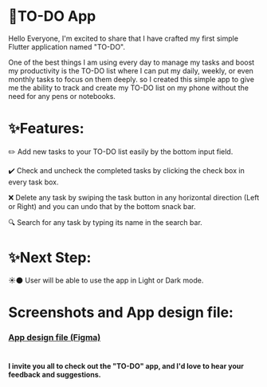 # 📝TO-DO App

Hello Everyone, I'm excited to share that I have crafted my first simple Flutter application named "TO-DO".

One of the best things I am using every day to manage my tasks and boost my productivity is the TO-DO list where I can put my daily, weekly, or even monthly tasks to focus on them deeply. so I created this simple app to give me the ability to track and create my TO-DO list on my phone without the need for any pens or notebooks.

# ✨Features:

✏️ Add new tasks to your TO-DO list easily by the bottom input field.

✔️ Check and uncheck the completed tasks by clicking the check box in every task box.

❌ Delete any task by swiping the task button in any horizontal direction (Left or Right) and you can undo that by the bottom snack bar.

🔍 Search for any task by typing its name in the search bar.

# ✨Next Step:

☀️🌑 User will be able to use the app in Light or Dark mode.

# Screenshots and App design file:

### [App design file (Figma)](https://www.figma.com/file/SB7lQ6OaJ0HU1lJEc3uIWG/TO-DO-LIST-app?type=design&node-id=0%3A1&mode=design&t=CFCu4o4iWlRR9zxu-1)

#

#### I invite you all to check out the "TO-DO" app, and I'd love to hear your feedback and suggestions.
